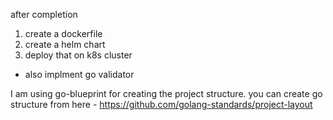 after completion

1. create a dockerfile
2. create a helm chart
3. deploy that on k8s cluster

- also implment go validator



I am using go-blueprint for creating the project structure. you can create go structure from here - https://github.com/golang-standards/project-layout